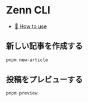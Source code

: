 # Zenn CLI

* [📘 How to use](https://zenn.dev/zenn/articles/zenn-cli-guide)

## 新しい記事を作成する

```sh
pnpm new-article
```

## 投稿をプレビューする

```sh
pnpm preview
```